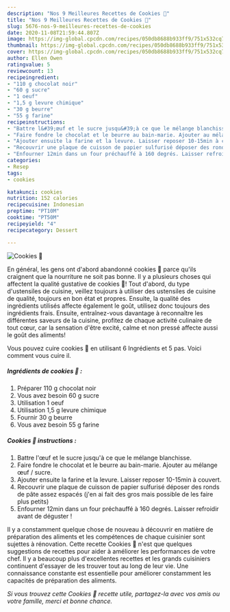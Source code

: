 ```yaml
---
description: "Nos 9 Meilleures Recettes de Cookies 🍪"
title: "Nos 9 Meilleures Recettes de Cookies 🍪"
slug: 5676-nos-9-meilleures-recettes-de-cookies
date: 2020-11-08T21:59:44.807Z
image: https://img-global.cpcdn.com/recipes/050db8688b933ff9/751x532cq70/cookies-🍪-photo-principale-de-la-recette.jpg
thumbnail: https://img-global.cpcdn.com/recipes/050db8688b933ff9/751x532cq70/cookies-🍪-photo-principale-de-la-recette.jpg
cover: https://img-global.cpcdn.com/recipes/050db8688b933ff9/751x532cq70/cookies-🍪-photo-principale-de-la-recette.jpg
author: Ellen Owen
ratingvalue: 5
reviewcount: 13
recipeingredient:
- "110 g chocolat noir"
- "60 g sucre"
- "1 oeuf"
- "1,5 g levure chimique"
- "30 g beurre"
- "55 g farine"
recipeinstructions:
- "Battre l&#39;œuf et le sucre jusqu&#39;à ce que le mélange blanchisse."
- "Faire fondre le chocolat et le beurre au bain-marie. Ajouter au mélange œuf / sucre."
- "Ajouter ensuite la farine et la levure. Laisser reposer 10-15min à couvert."
- "Recouvrir une plaque de cuisson de papier sulfurisé déposer des ronds de pâte assez espacés (j&#39;en ai fait des gros mais possible de les faire plus petits)"
- "Enfourner 12min dans un four préchauffé à 160 degrés. Laisser refroidir avant de déguster !"
categories:
- Resep
tags:
- cookies

katakunci: cookies 
nutrition: 152 calories
recipecuisine: Indonesian
preptime: "PT10M"
cooktime: "PT50M"
recipeyield: "4"
recipecategory: Dessert

---
```



![Cookies 🍪](https://img-global.cpcdn.com/recipes/050db8688b933ff9/751x532cq70/cookies-🍪-photo-principale-de-la-recette.jpg)

En général, les gens ont d'abord abandonné cookies 🍪 parce qu'ils craignent que la nourriture ne soit pas bonne. Il y a plusieurs choses qui affectent la qualité gustative de cookies 🍪! Tout d'abord, du type d'ustensiles de cuisine, veillez toujours à utiliser des ustensiles de cuisine de qualité, toujours en bon état et propres. Ensuite, la qualité des ingrédients utilisés affecte également le goût, utilisez donc toujours des ingrédients frais. Ensuite, entraînez-vous davantage à reconnaître les différentes saveurs de la cuisine, profitez de chaque activité culinaire de tout cœur, car la sensation d'être excité, calme et non pressé affecte aussi le goût des aliments!

<!--inarticleads1-->

Vous pouvez cuire cookies 🍪 en utilisant 6 Ingrédients et 5 pas. Voici comment vous cuire il.

##### Ingrédients de cookies 🍪 :

1. Préparer 110 g chocolat noir
1. Vous avez besoin 60 g sucre
1. Utilisation 1 oeuf
1. Utilisation 1,5 g levure chimique
1. Fournir 30 g beurre
1. Vous avez besoin 55 g farine




<!--inarticleads2-->

##### Cookies 🍪 instructions :

1. Battre l&#39;œuf et le sucre jusqu&#39;à ce que le mélange blanchisse.
1. Faire fondre le chocolat et le beurre au bain-marie. Ajouter au mélange œuf / sucre.
1. Ajouter ensuite la farine et la levure. Laisser reposer 10-15min à couvert.
1. Recouvrir une plaque de cuisson de papier sulfurisé déposer des ronds de pâte assez espacés (j&#39;en ai fait des gros mais possible de les faire plus petits)
1. Enfourner 12min dans un four préchauffé à 160 degrés. Laisser refroidir avant de déguster !




<!--inarticleads1-->

<p>
Il y a constamment quelque chose de nouveau à découvrir en matière de préparation des aliments et les compétences de chaque cuisinier sont sujettes à rénovation. Cette recette Cookies 🍪 n'est que quelques suggestions de recettes pour aider à améliorer les performances de votre chef. Il y a beaucoup plus d'excellentes recettes et les grands cuisiniers continuent d'essayer de les trouver tout au long de leur vie. Une connaissance constante est essentielle pour améliorer constamment les capacités de préparation des aliments.
</p>

<p>
<i>Si vous trouvez cette Cookies 🍪 recette utile, partagez-la avec vos amis ou votre famille, merci et bonne chance.</i>
</p>
